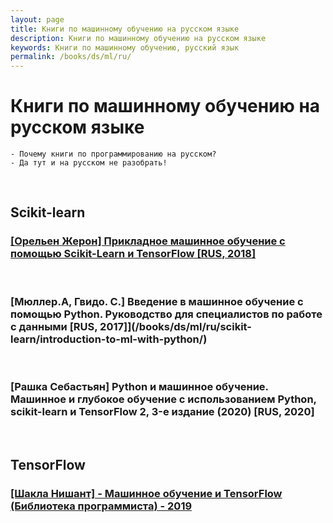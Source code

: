 ```yaml
---
layout: page
title: Книги по машинному обучению на русском языке
description: Книги по машинному обучению на русском языке
keywords: Книги по машинному обучению, русский язык
permalink: /books/ds/ml/ru/
---
```


# Книги по машинному обучению на русском языке

    - Почему книги по программированию на русском?
    - Да тут и на русском не разобрать!

<br/>

## Scikit-learn

### [[Орельен Жерон] Прикладное машинное обучение с помощью Scikit-Learn и TensorFlow [RUS, 2018]](/books/ds/ml/ru/hands-on-machine-learning-with-scikit-learn-and-tensorflow/)

<br/>

### [Мюллер.А, Гвидо. С.] Введение в машинное обучение с помощью Python. Руководство для специалистов по работе с данными [RUS, 2017]](/books/ds/ml/ru/scikit-learn/introduction-to-ml-with-python/)

<br/>

### [Pашка Себастьян] Python и машинное обучение. Машинное и глубокое обучение с использованием Python, scikit-learn и TensorFlow 2, 3-е издание (2020) [RUS, 2020]

<br/>

## TensorFlow

### [[Шакла Нишант] - Машинное обучение и TensorFlow (Библиотека программиста) - 2019](/books/ds/ml/ru/tf/machine-learning-with-tensorflow/)

